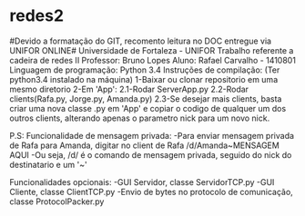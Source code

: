 # redes2
#Devido a formatação do GIT, recomento leitura no DOC entregue via UNIFOR ONLINE#
Universidade de Fortaleza - UNIFOR
Trabalho referente a cadeira de redes II
Professor: Bruno Lopes
Aluno: Rafael Carvalho - 1410801
Linguagem de programação: Python 3.4
Instruções de compilação: (Ter python3.4 instalado na máquina)
  1-Baixar ou clonar repositorio em uma mesmo diretorio
  2-Em 'App': 
            2.1-Rodar ServerApp.py
            2.2-Rodar clients(Rafa.py, Jorge.py, Amanda.py)
            2.3-Se desejar mais clients, basta criar uma nova classe .py em 'App' e copiar o codigo de
                qualquer um dos outros clients, alterando apenas o parametro nick para um novo nick.
  
  P.S: Funcionalidade de mensagem privada:
        -Para enviar mensagem privada de Rafa para Amanda, digitar no client de Rafa /d/Amanda~MENSAGEM AQUI
        -Ou seja, /d/ é o comando de mensagem privada, seguido do nick do destinatario e um '~'

Funcionalidades opcionais:
  -GUI Servidor, classe ServidorTCP.py
  -GUI Cliente, classe ClientTCP.py
  -Envio de bytes no protocolo de comunicação, classe ProtocolPacker.py
